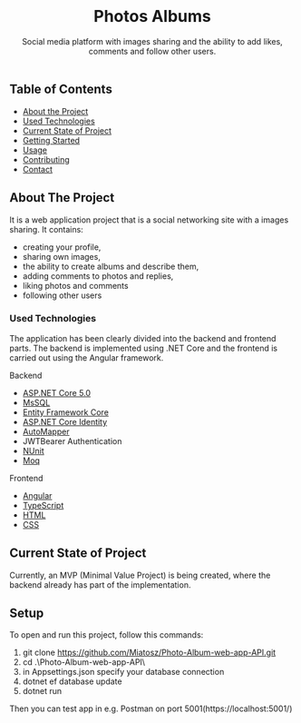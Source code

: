 
<!-- PROJECT LOGO -->
<br />
<p align="center">

  <h1 align="center">Photos Albums </h1>

  <p align="center">
    Social media platform with images sharing and the ability to add likes, comments and follow other users.
    <br />
    <br />
  </p>
</p>

<!-- TABLE OF CONTENTS -->
## Table of Contents

* [About the Project](#about-the-project)
* [Used Technologies](#used-technologies)
* [Current State of Project](#current-state-of-project)
* [Getting Started](#getting-started)
* [Usage](#usage)
* [Contributing](#contributing)
* [Contact](#contact)



<!-- ABOUT THE PROJECT -->
## About The Project

It is a web application project that is a social networking site with a images sharing. It contains:
* creating your profile,
* sharing own images,
* the ability to create albums and describe them,
* adding comments to photos and replies,
* liking photos and comments
* following other users

<!-- USED TECHNOLOGIES -->
### Used Technologies

The application has been clearly divided into the backend and frontend parts. The backend is implemented using .NET Core and the frontend is carried out using the Angular framework.

Backend
* [ASP.NET Core 5.0](https://docs.microsoft.com/pl-pl/aspnet/core/?view=aspnetcore-3.1)
* [MsSQL](https://docs.microsoft.com/pl-pl/sql/?view=sql-server-ver15)
* [Entity Framework Core](https://docs.microsoft.com/en-US/ef/core/)
* [ASP.NET Core Identity](https://docs.microsoft.com/en-US/aspnet/core/security/authentication/identity?view=aspnetcore-5.0&tabs=visual-studio)
* [AutoMapper](https://automapper.org/)
* JWTBearer Authentication
* [NUnit](https://nunit.org/)
* [Moq](https://github.com/Moq/moq4/wiki/Quickstart)


Frontend
* [Angular](https://angular.io/)
* [TypeScript](https://www.typescriptlang.org/)
* [HTML](https://developer.mozilla.org/en-US/docs/Web/HTML)
* [CSS](https://developer.mozilla.org/en-US/docs/Learn/Getting_started_with_the_web/CSS_basics)

<!-- CURRENT STATE OF THE PROJECT -->
## Current State of Project

Currently, an MVP (Minimal Value Project) is being created, where the backend already has part of the implementation.

<!-- Setup -->
## Setup
To open and run this project, follow this commands:
1. git clone https://github.com/Miatosz/Photo-Album-web-app-API.git
2. cd .\Photo-Album-web-app-API\
3. in Appsettings.json specify your database connection
4. dotnet ef database update
5. dotnet run

Then you can test app in e.g. Postman on port 5001(https://localhost:5001/)


